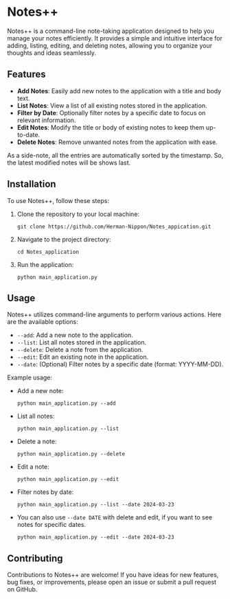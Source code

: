 # Notes++

Notes++ is a command-line note-taking application designed to help you manage your notes efficiently. It provides a simple and intuitive interface for adding, listing, editing, and deleting notes, allowing you to organize your thoughts and ideas seamlessly.

## Features

- **Add Notes**: Easily add new notes to the application with a title and body text.
- **List Notes**: View a list of all existing notes stored in the application.
- **Filter by Date**: Optionally filter notes by a specific date to focus on relevant information.
- **Edit Notes**: Modify the title or body of existing notes to keep them up-to-date.
- **Delete Notes**: Remove unwanted notes from the application with ease.

As a side-note, all the entries are automatically sorted by the timestamp. So, the latest modified notes will be shows last. 

## Installation

To use Notes++, follow these steps:

1. Clone the repository to your local machine:

   ```
   git clone https://github.com/Herman-Nippon/Notes_appication.git
   ```

2. Navigate to the project directory:

   ```
   cd Notes_application
   ```

3. Run the application:

   ```
   python main_application.py
   ```

## Usage

Notes++ utilizes command-line arguments to perform various actions. Here are the available options:

- `--add`: Add a new note to the application.
- `--list`: List all notes stored in the application.
- `--delete`: Delete a note from the application.
- `--edit`: Edit an existing note in the application.
- `--date`: (Optional) Filter notes by a specific date (format: YYYY-MM-DD).

Example usage:

- Add a new note:

  ```
  python main_application.py --add
  ```

- List all notes:

  ```
  python main_application.py --list
  ```

- Delete a note:

  ```
  python main_application.py --delete
  ```

- Edit a note:

  ```
  python main_application.py --edit
  ```

- Filter notes by date:

  ```
  python main_application.py --list --date 2024-03-23
  ```
  
- You can also use `--date DATE` with delete and edit, if you want to see notes for specific dates.

  ```
  python main_application.py --edit --date 2024-03-23
  ```

## Contributing

Contributions to Notes++ are welcome! If you have ideas for new features, bug fixes, or improvements, please open an issue or submit a pull request on GitHub.

